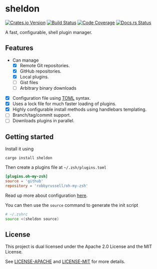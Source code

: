 # sheldon

[![Crates.io Version](https://img.shields.io/crates/v/sheldon.svg?style=flat-square)][crates]
[![Build Status](https://img.shields.io/travis/rossmacarthur/sheldon/master.svg?style=flat-square)][travis]
[![Code Coverage]( https://img.shields.io/codecov/c/github/rossmacarthur/sheldon.svg?style=flat-square)][codecov]
[![Docs.rs Status](https://img.shields.io/badge/docs-passing-brightgreen.svg?style=flat-square&colorB=4c1)][docs]

A fast, configurable, shell plugin manager.

## Features

- Can manage
  - [x] Remote Git repositories.
  - [x] GitHub repositories.
  - [x] Local plugins.
  - [ ] Gist files
  - [ ] Arbitrary binary downloads
- [x] Configuration file using [TOML] syntax.
- [x] Uses a lock file for much faster loading of plugins.
- [x] Highly configurable install methods using handlebars templating.
- [ ] Branch/tag/commit support.
- [ ] Downloads plugins in parallel.

## Getting started

Install it using

```
cargo install sheldon
```

Then create a plugins file at `~/.zsh/plugins.toml`

```toml
[plugins.oh-my-zsh]
source = 'github'
repository = 'robbyrussell/oh-my-zsh'
```

Read up more about configuration [here][configuration].

You can then use the `source` command to generate the init script

```bash
# ~/.zshrc
source <(sheldon source)
```

## License

This project is dual licensed under the Apache 2.0 License and the MIT License.

See [LICENSE-APACHE](LICENSE-APACHE) and [LICENSE-MIT](LICENSE-MIT) for more
details.

[crates]: https://crates.io/crates/sheldon
[travis]: https://travis-ci.org/rossmacarthur/sheldon
[codecov]: https://codecov.io/gh/rossmacarthur/sheldon
[docs]: https://docs.rs/sheldon
[configuration]: docs/Configuration.md
[TOML]: https://github.com/toml-lang/toml
